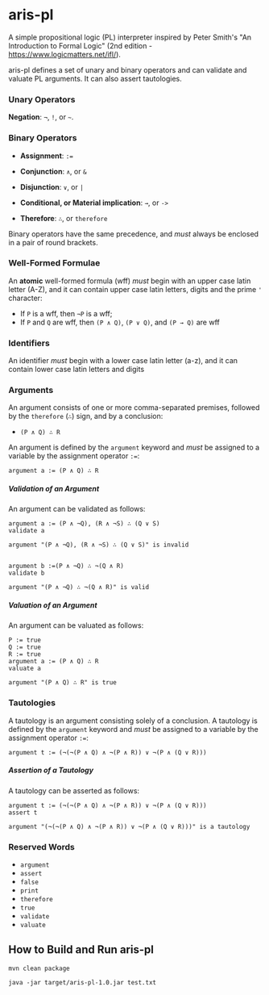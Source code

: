 # aris-pl

A simple propositional logic (PL) interpreter inspired by Peter Smith's "An Introduction to Formal Logic" (2nd edition - https://www.logicmatters.net/ifl/).


aris-pl defines a set of unary and binary operators and can validate and valuate PL arguments. It can also assert tautologies.

### Unary Operators

**Negation**: `¬`, `!`, or `~`.

### Binary Operators

- **Assignment**: `:=`

- **Conjunction**: `∧`, or `&`

- **Disjunction**: `∨`, or `|`

- **Conditional, or Material implication**: `→`, or `->`

- **Therefore**: `∴`, or `therefore`

Binary operators have the same precedence, and _must_ always be enclosed in a pair of round brackets.

### Well-Formed Formulae

An **atomic** well-formed formula (wff) _must_ begin with an upper case latin letter (A-Z), 
and it can contain upper case latin letters, digits and the prime `'` character:

- If `P` is a wff, then `¬P` is a wff;
- If `P` and `Q` are wff, then `(P ∧ Q)`, `(P ∨ Q)`, and `(P → Q)` are wff

### Identifiers

An identifier _must_ begin with a lower case latin letter (a-z), and it can contain lower case latin letters and digits 

### Arguments

An argument consists of one or more comma-separated premises, followed by the `therefore` (`∴`) sign, and by a conclusion:

- `(P ∧ Q) ∴ R`

An argument is defined by the `argument` keyword and _must_ be assigned to a variable by the assignment operator `:=`:

`argument a := (P ∧ Q) ∴ R`

##### Validation of an Argument

An argument can be validated as follows:

```
argument a := (P ∧ ¬Q), (R ∧ ¬S) ∴ (Q ∨ S)
validate a

argument "(P ∧ ¬Q), (R ∧ ¬S) ∴ (Q ∨ S)" is invalid


argument b :=(P ∧ ¬Q) ∴ ¬(Q ∧ R)
validate b

argument "(P ∧ ¬Q) ∴ ¬(Q ∧ R)" is valid
```

##### Valuation of an Argument

An argument can be valuated as follows:

```
P := true
Q := true
R := true
argument a := (P ∧ Q) ∴ R
valuate a

argument "(P ∧ Q) ∴ R" is true
```

### Tautologies

A tautology is an argument consisting solely of a conclusion. A tautology is defined by the `argument` keyword 
and _must_ be assigned to a variable by the assignment operator `:=`:

`argument t := (¬(¬(P ∧ Q) ∧ ¬(P ∧ R)) ∨ ¬(P ∧ (Q ∨ R)))`

##### Assertion of a Tautology

A tautology can be asserted as follows:

```
argument t := (¬(¬(P ∧ Q) ∧ ¬(P ∧ R)) ∨ ¬(P ∧ (Q ∨ R)))
assert t

argument "(¬(¬(P ∧ Q) ∧ ¬(P ∧ R)) ∨ ¬(P ∧ (Q ∨ R)))" is a tautology
```

### Reserved Words 

- `argument`
- `assert`
- `false`
- `print`
- `therefore`
- `true`
- `validate`
- `valuate`

## How to Build and Run aris-pl

```
mvn clean package

java -jar target/aris-pl-1.0.jar test.txt
```
